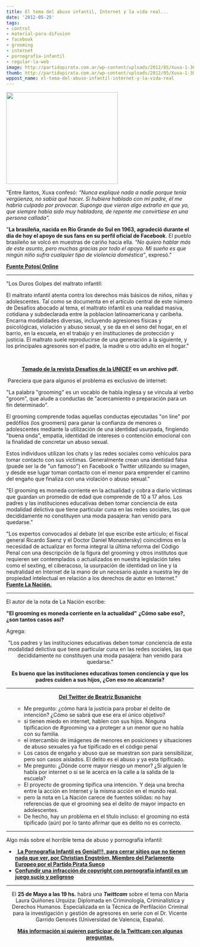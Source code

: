 ```yaml
---
title: El tema del abuso infantil, Internet y la vida real...
date: '2012-05-25'
tags:
- control
- material-para-difusion
- facebook
- grooming
- internet
- pornografia-infantil
- regular-la-web
image: http://partidopirata.com.ar/wp-content/uploads/2012/05/Xuxa-1-300x246.jpg
thumb: http://partidopirata.com.ar/wp-content/uploads/2012/05/Xuxa-1-300x246-150x150.jpg
wppost_name: el-tema-del-abuso-infantil-internet-y-la-vida-real
---
```


<a href="http://partidopirata.com.ar/wp-content/uploads/2012/05/Xuxa-1-300x246.jpg"><img class="size-full wp-image-4567" title="Xuxa-1-300x246" src="http://partidopirata.com.ar/wp-content/uploads/2012/05/Xuxa-1-300x246.jpg" alt="" width="300" height="246" /></a>


"Entre llantos, Xuxa confesó: <em>“Nunca expliqué nada a nadie porque tenía vergüenza, no sabía qué hacer. Si hubiera hablado con mi padre, él me habría culpado por provocar. Supongo que vieron algo extraño en que yo, que siempre había sido muy habladora, de repente me convirtiese en una persona callada”.</em>

"<strong>La brasileña, nacida en Río Grande do Sul en 1963, agradeció durante el día de hoy el apoyo de sus fans en su perfil oficial de Facebook</strong>. El pueblo brasileño se volcó en muestras de cariño hacia ella.<em> “No quiero hablar más de este asunto, pero muchas gracias por todo el apoyo. Mi sueño es que ningún niño sufra cualquier tipo de violencia doméstica”</em>, expresó."

<strong><a href="http://potosionline.com/2012/05/21/xuxa-confiesa-que-en-su-ninez-fue-abusada-sexualmente-por-tres-hombres/" target="_blank">Fuente Potosí Online</a></strong>

<hr />

"Los Duros Golpes del maltrato infantil:

El maltrato infantil atenta contra los derechos más básicos de niños, niñas y adolescentes.
Tal como se documenta en el artículo central de este número de Desafíos abocado al tema, el maltrato infantil es una realidad masiva, cotidiana y subdeclarada entre la poblacion latinoamericana y caribeña. Encarna modalidades diversas, incluyendo agresiones físicas y psicológicas, violación y abuso sexual, y se da en el seno del hogar, en el barrio, en la escuela, en el trabajo y en instituciones de protección y justicia. El maltrato suele reproducirse de una generación a la siguiente, y los principales agresores son el padre, la madre u otro adulto en el hogar."

&nbsp;
<p style="text-align: center;"><strong><a href="http://www.unicef.org/lac/Boletin-Desafios9-CEPAL-UNICEF%281%29.pdf" target="_blank">Tomado de la revista Desafios de la UNICEF</a> es un archivo pdf.</strong></p>
 Pareciera que para algunos el problema es exclusivo de internet:

"La palabra "grooming" es un vocablo de habla inglesa y se vincula al verbo "groom", que alude a conductas de "acercamiento o preparación para un fin determinado".

El grooming comprende todas aquellas conductas ejecutadas "on line" por pedófilos (los groomers) para ganar la confianza de menores o adolescentes mediante la utilización de una identidad usurpada, fingiendo "buena onda", empatía, identidad de intereses o contención emocional con la finalidad de concretar un abuso sexual.

Estos individuos utilizan los chats y las redes sociales como vehículos para tomar contacto con sus víctimas. Generalmente crean una identidad falsa (puede ser la de "un famoso") en Facebook o Twitter utilizando su imagen, y desde ese lugar toman contacto con el menor para emprender el camino del engaño que finaliza con una violación o abuso sexual."

"El grooming es moneda corriente en la actualidad y cobra a diario víctimas que guardan un promedio de edad que comprende de 10 a 17 años. Los padres y las instituciones educativas deben tomar conciencia de esta modalidad delictiva que tiene particular cuna en las redes sociales, las que decididamente no constituyen una moda pasajera: han venido para quedarse."

"Los expertos convocados al debate (el que escribe este artículo; el fiscal general Ricardo Saenz y el Doctor Daniel Monastersky) coincidimos en la necesidad de actualizar en forma integral la última reforma del Código Penal con una descripción de la figura del grooming y otros institutos que requieren ser contemplados o actualizados en nuestra legislación tales como el sexting, el ciberacoso, la usurpación de identidad on line y la neutralidad en Internet de la mano de un necesario ajuste a nuestra ley de propiedad intelectual en relación a los derechos de autor en Internet."
<strong><a href="http://www.lanacion.com.ar/1475169-grooming-el-delito-de-mayor-impacto-sobre-adolescentes-en-la-web" target="_blank">Fuente La Nación.</a>
</strong>

<hr />

El autor de la nota de La Nación escribe:

<strong>"El grooming es moneda corriente en la actualidad"</strong>
<strong> ¿Cómo sabe eso?, ¿son tantos casos así?</strong>

Agrega:
<p style="text-align: center;">"Los padres y las instituciones educativas deben tomar conciencia de esta modalidad delictiva que tiene particular cuna en las redes sociales, las que decididamente no constituyen una moda pasajera: han venido para quedarse."</p>
<p style="text-align: center;"><strong>Es bueno que las instituciones educativas tomen conciencia y que los padres cuiden a sus hijos, ¿Con eso no alcanzaría?
</strong></p>


<hr />
<p style="text-align: center;"><strong><a href="https://twitter.com/@beabusaniche" target="_blank">Del Twitter de Beatriz Busaniche</a></strong></p>

<ul>
<ul>
	<li>Me pregunto: ¿cómo hará la justicia para probar el delito de intención? ¿Cómo se sabrá que ese era el único objetivo?</li>
	<li>si tienen miedo en internet, hablen con sus hijos. Ninguna tipificacion de #grooming va a proteger a un menor que no habla con su familia.</li>
	<li>el intercambio de imágenes de menores en posiciones y situaciones de abuso sexuales ya fue tipificado en el código penal</li>
	<li>Los casos de engaño y abuso que se muestran son para sensibilizar, pero son casos aislados. El delito es el abuso y ya esta tipificado.</li>
	<li>Me pregunto: ¿Dónde corre mayor riesgo un menor? ¿Si alguien le habla por internet o si se le acerca en la calle a la salida de la escuela?</li>
	<li>El proyecto de grooming tipifica una intención. Y deja una brecha entre la acción en Internet y la misma acción en el mundo real.</li>
	<li>pero la nota en La Nación carece de fuentes sólidas: no hay referencias de que el grooming sea el delito de mayor impacto en adolescentes.</li>
	<li>De hecho, hay un problema en el título incluso: el grooming no está tipificado (aún) por lo tanto afirmar que es delito no es correcto.</li>
</ul>
</ul>

<hr />

<strong></strong>Algo más sobre el horrible tema de abuso y pornografía infantil:
<ul>
	<li><strong> <a href="http://partido-pirata.blogspot.com.br/2010/05/la-pornografia-infantil-es-genial.html"> La Pornografía Infantil es Genial!!!, para cerrar sitios que no tienen nada que ver, por Christian Engström, Miembro del Parlamento Europeo por el Partido Pirata Sueco</a></strong></li>
	<li><strong><a href="http://partidopirata.com.ar/4320/confundir-una-infraccion-de-copyright-con-la-pornografia-infantil-es-un-juego-sucio-y-peligroso">Confundir una infracción de copyright con pornografía infantil es un juego sucio y peligroso</a></strong></li>
</ul>

<hr />
<p style="text-align: center;">El <strong>25 de Mayo a las 19 hs.</strong> habrá una <strong><em>Twittcam</em></strong> sobre el tema con Maria Laura Quiñones Urquiza:
Diplomada en Criminología, Criminalística y Derechos Humanos. Especializada en la Técnica de Perfilación Criminal para la investigación y gestión de agresores en serie con el Dr. Vicente Garrido Genovés (Universidad de Valencia, España).</p>
<p style="text-align: center;"><strong><a href="http://adostwitts.blogspot.com/2012/05/viernes-25-de-mayo-despues-del-locro.html" target="_blank">Más información si quieren participar de la Twittcam con algunas preguntas.</a></strong></p>
